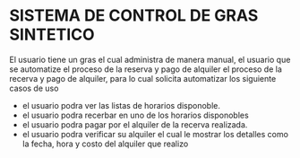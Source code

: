 # SISTEMA DE CONTROL DE GRAS SINTETICO
El usuario tiene un gras el cual administra de manera manual, el usuario 
que se automatize el proceso de la reserva y pago de alquiler el proceso 
de la recerva y pago de alquiler, para lo cual solicita automatizar los 
siguiente casos de uso

- el usuario podra ver las listas de horarios disponoble. 
- el usuario podra recerbar en uno de los horarios disponobles 
- el usuario podra pagar por el alquiler de la recerva realizada.
- el usuario podra verificar su alquiler el cual le mostrar los detalles como la fecha, 
  hora y costo del alquiler que realizo  